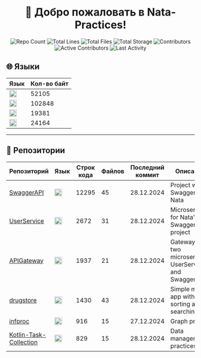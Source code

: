 
<h1 align="center">👋 Добро пожаловать в <strong>Nata-Practices</strong>!</h1>

<p align="center">
  <img src="https://img.shields.io/badge/Репозиториев-6-blue" alt="Repo Count" />
  <img src="https://img.shields.io/badge/Строк_кода-20079-brightgreen" alt="Total Lines" />
  <img src="https://img.shields.io/badge/Файлов-170-yellow" alt="Total Files" />
  <img src="https://img.shields.io/badge/Объем_хранилища-1.39MB-purple" alt="Total Storage" />
  <img src="https://img.shields.io/badge/Контрибьюторы-2-orange" alt="Contributors" />
  <img src="https://img.shields.io/badge/Активных_участников-1-red" alt="Active Contributors" />
  <img src="https://img.shields.io/badge/Последняя_активность-29.12.2024-brightgreen" alt="Last Activity" />
</p>

## 🌐 Языки
| Язык         | Кол-во байт |
|--------------|-------------|
| <img src="https://cdn.simpleicons.org/python?viewbox=auto" height="20" alt="Python"> | 52105 |
| <img src="https://img.shields.io/badge/C%23-0?color=9b4993" height="20" alt="C#"> | 102848 |
| <img src="https://cdn.simpleicons.org/kotlin?viewbox=auto" height="20" alt="Kotlin"> | 19381 |
| <img src="https://cdn.simpleicons.org/openjdk?viewbox=auto" height="20" alt="Java"> | 24164 |

<hr/>

## 📂 Репозитории
| Репозиторий | Язык | Строк кода | Файлов | Последний коммит | Описание |
|-------------|---------------|------------|--------|------------------|----------|
| [SwaggerAPI](https://github.com/Nata-Practices/SwaggerAPI) | <img src="https://img.shields.io/badge/C%23-0?color=9b4993" height="20" alt="C#"> | 12295 | 45 | 28.12.2024 | Project with Swagger for Nata |
| [UserService](https://github.com/Nata-Practices/UserService) | <img src="https://img.shields.io/badge/C%23-0?color=9b4993" height="20" alt="C#"> | 2672 | 31 | 28.12.2024 | Microservice for Nata's SwaggerAPI project |
| [APIGateway](https://github.com/Nata-Practices/APIGateway) | <img src="https://img.shields.io/badge/C%23-0?color=9b4993" height="20" alt="C#"> | 1937 | 21 | 28.12.2024 | Gateway for two microservices UserService and SwaggerAPI |
| [drugstore](https://github.com/Nata-Practices/drugstore) | <img src="https://cdn.simpleicons.org/kotlin?viewbox=auto" height="20" alt="Kotlin"> | 1430 | 43 | 28.12.2024 | Simple mobile app with sorting and searching |
| [infproc](https://github.com/Nata-Practices/infproc) | <img src="https://cdn.simpleicons.org/python?viewbox=auto" height="20" alt="Python"> | 916 | 15 | 27.12.2024 | Graph project |
| [Kotlin-Task-Collection](https://github.com/Nata-Practices/Kotlin-Task-Collection) | <img src="https://cdn.simpleicons.org/openjdk?viewbox=auto" height="20" alt="Java"> | 829 | 15 | 28.12.2024 | Data management practices |
